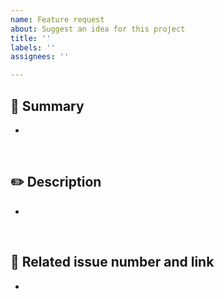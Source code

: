 ```yaml
---
name: Feature request
about: Suggest an idea for this project
title: ''
labels: ''
assignees: ''

---
```


## 📄 Summary
-
<br/>

## ✏️ Description
-
<br/>

## 📍 Related issue number and link
-
<br>
